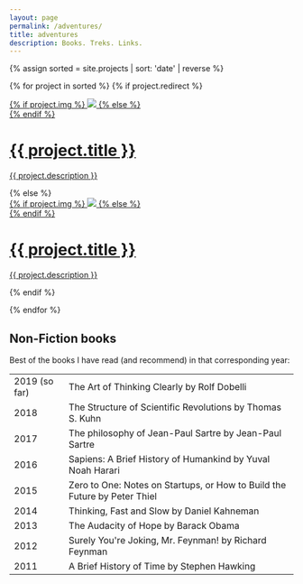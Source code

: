 ```yaml
---
layout: page
permalink: /adventures/
title: adventures
description: Books. Treks. Links.
---
```




{% assign sorted = site.projects | sort: 'date' | reverse %}

{% for project in sorted %}
{% if project.redirect %}
<div class="project">
    <div class="thumbnail">
        <a href="{{ project.redirect }}" target="_ blank">
        {% if project.img %}
        <img src="{{ project.img }}"/>
        {% else %}
        <div class="thumbnail blankbox"></div>
        {% endif %}    
        <span>
            <h1>{{ project.title }}</h1>
            <!-- <br/> -->
            <p>{{ project.description }}</p>
        </span>
        </a>
    </div>
</div>
{% else %}

<div class="project ">
    <div class="thumbnail">
        <a href="{{ project.url | prepend: site.baseurl | prepend: site.url }}">
        {% if project.img %}
        <img src="{{ project.img }}"/>
        {% else %}
        <div class="thumbnail blankbox"></div>
        {% endif %}    
        <span>
            <h1>{{ project.title }}</h1>
            <!-- <br/> -->
            <p>{{ project.description }}</p>
        </span>
        </a>
    </div>
</div>

{% endif %}

{% endfor %}

<!--books -->
<h2>Non-Fiction books</h2>
<p>Best of the books I have read (and recommend) in that corresponding year: <p>
<table cellspacing="0" cellpadding="0">
    <tr>
            <td>2019 (so far)</td>
            <td><a style="text-decoration:none" target="_blank" href="https://www.amazon.in/Art-Thinking-Clearly-Rolf-Dobelli/dp/144475954X">The Art of Thinking Clearly by Rolf Dobelli</a></td>
        </tr>
        <tr>
            <td>2018</td>
            <td><a style="text-decoration:none" target="_blank" href="https://www.amazon.com/Structure-Scientific-Revolutions-Thomas-Kuhn/dp/0226458083">The Structure of Scientific Revolutions by Thomas S. Kuhn</a></td>
        </tr>
        <tr>
            <td>2017</td>
            <td><a style="text-decoration:none" target="_blank" href="https://www.amazon.com/Philosophy-Jean-Paul-Sartre/dp/1400076323">The philosophy of Jean-Paul Sartre by Jean-Paul Sartre</a></td>
        </tr>
        <tr>
            <td>2016</td>
            <td><a style="text-decoration:none" target="_blank" href="https://www.amazon.com/Sapiens-Humankind-Yuval-Noah-Harari/dp/0062316095">Sapiens: A Brief History of Humankind by Yuval Noah Harari</a></td>
        </tr>
        <tr>
            <td>2015</td>
            <td><a style="text-decoration:none" target="_blank" href="https://www.amazon.com/Zero-One-Notes-Startups-Future/dp/0804139296">Zero to One: Notes on Startups, or How to Build the Future by Peter Thiel</a></td>
        </tr>
        <tr>
            <td>2014</td>
            <td><a style="text-decoration:none" target="_blank" href="https://www.amazon.com/Thinking-Fast-Slow-Daniel-Kahneman/dp/0374533555">Thinking, Fast and Slow by Daniel Kahneman</a></td>
        </tr>
        <tr>
            <td>2013</td>
            <td><a style="text-decoration:none" target="_blank" href="https://www.amazon.com/Audacity-Hope-Thoughts-Reclaiming-American/dp/0307237699">The Audacity of Hope by Barack Obama</a></td>
        </tr>
        <tr>
            <td>2012</td>
            <td><a style="text-decoration:none" target="_blank" href="https://www.amazon.com/Surely-Feynman-Adventures-Curious-Character/dp/0393316041">Surely You're Joking, Mr. Feynman! by Richard Feynman</a></td>
        </tr>
        <tr>
            <td>2011</td>
            <td><a style="text-decoration:none" target="_blank" href="https://www.amazon.com/Brief-History-Time-Stephen-Hawking/dp/0553380168">A Brief History of Time by Stephen Hawking</a></td>
        </tr>
</table>